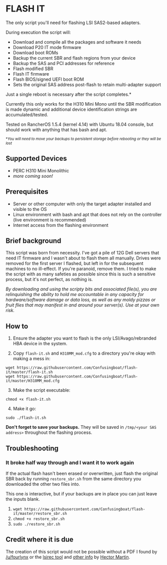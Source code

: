 # FLASH IT

The only script you'll need for flashing LSI SAS2-based adapters.

During execution the script will:
* Download and compile all the packages and software it needs
* Download P20 IT mode firmware
* Download boot ROMs
* Backup the current SBR and flash regions from your device
* Backup the SAS and PCI addresses for reference
* Flash modified SBR
* Flash IT firmware
* Flash BIOS/signed UEFI boot ROM
* Sets the original SAS address post-flash to retain multi-adapter support

Just a single reboot is necessary after the script completes.\*

Currently this only works for the H310 Mini Mono until the SBR modification is made dynamic and additional device identification strings are accumulated/tested.

Tested on RancherOS 1.5.4 (kernel 4.14) with Ubuntu 18.04 console, but should work with anything that has bash and apt.

<sup>\*_You will need to move your backups to persistent storage before rebooting or they will be lost_</sup>

## Supported Devices
* PERC H310 Mini Monolithic
* _more coming soon!_

## Prerequisites
* Server or other computer with only the target adapter installed and visible to the OS
* Linux environment with bash and apt that does not rely on the controller (live environment is recommended)
* Internet access from the flashing environment

## Brief background

This script was born from necessity. I've got a pile of 12G Dell servers that need IT firmware and I wasn't about to flash them all manually. Drives were removed for the first server I flashed, but left in for the subsequent machines to no ill-effect. If you're paranoid, remove them. I tried to make the script with as many safeties as possible since this is such a sensitive process, but it's not perfect, as nothing is.

*By downloading and using the scripty bits and associated file(s), you are relinquishing the ability to hold me accountable in any capacity for hardware/software damage or data loss, as well as any moldy pizzas or fruit flies that may manifest in and around your server(s). Use at your own risk.*

## How to
1. Ensure the adapter you want to flash is the only LSI/Avago/rebranded HBA device in the system.

2. Copy `flash-it.sh` and `H310MM_mod.cfg` to a directory you're okay with making a mess in:
```
wget https://raw.githubusercontent.com/Confusingboat/flash-it/master/flash-it.sh
wget https://raw.githubusercontent.com/Confusingboat/flash-it/master/H310MM_mod.cfg
```
3. Make the script executable:
```
chmod +x flash-it.sh
```

4. Make it go:
```
sudo ./flash-it.sh
```

**Don't forget to save your backups.** They will be saved in `/tmp/<your SAS address>` throughout the flashing process.

## Troubleshooting

### It broke half way through and I want it to work again
If the actual flash hasn't been erased or overwritten, just flash the original SBR back by running `restore_sbr.sh` from the same directory you downloaded the other two files into.

This one *is* interactive, but if your backups are in place you can just leave the inputs blank.

1. `wget https://raw.githubusercontent.com/Confusingboat/flash-it/master/restore_sbr.sh`
2. `chmod +x restore_sbr.sh`
3. `sudo ./restore_sbr.sh`

## Credit where it is due
The creation of this script would not be possible without a PDF I found by [/u/fourlynx](https://www.reddit.com/u/fourlynx) or the [lsirec tool](https://github.com/marcan/lsirec) and [other info](https://marcan.st/2016/05/crossflashing-the-fujitsu-d2607/) by [Hector Martin](https://marcan.st/about/).
